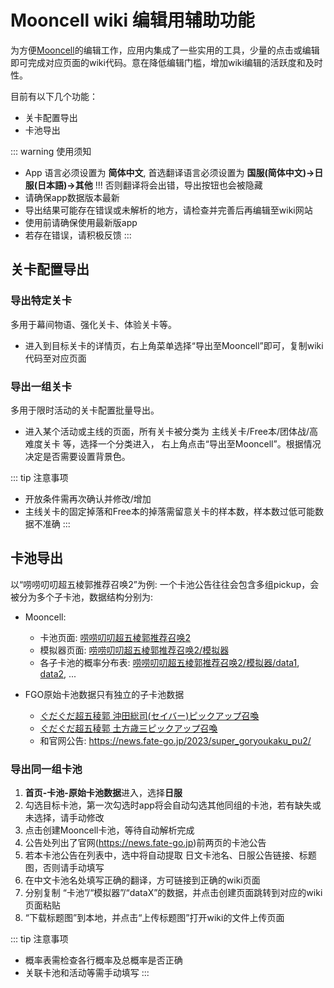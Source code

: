 # Mooncell wiki 编辑用辅助功能

为方便[Mooncell](https://fgo.wiki)的编辑工作，应用内集成了一些实用的工具，少量的点击或编辑即可完成对应页面的wiki代码。意在降低编辑门槛，增加wiki编辑的活跃度和及时性。

目前有以下几个功能：

- 关卡配置导出
- 卡池导出

::: warning 使用须知

- App 语言必须设置为 **简体中文**, 首选翻译语言必须设置为 **国服(简体中文)->日服(日本語)->其他** !!! 否则翻译将会出错，导出按钮也会被隐藏
- 请确保app数据版本最新
- 导出结果可能存在错误或未解析的地方，请检查并完善后再编辑至wiki网站
- 使用前请确保使用最新版app
- 若存在错误，请积极反馈
  :::

## 关卡配置导出

### 导出特定关卡

多用于幕间物语、强化关卡、体验关卡等。

- 进入到目标关卡的详情页，右上角菜单选择“导出至Mooncell”即可，复制wiki代码至对应页面

### 导出一组关卡

多用于限时活动的关卡配置批量导出。

- 进入某个活动或主线的页面，所有关卡被分类为 主线关卡/Free本/团体战/高难度关卡 等，选择一个分类进入，
  右上角点击“导出至Mooncell”。根据情况决定是否需要设置背景色。

::: tip 注意事项

- 开放条件需再次确认并修改/增加
- 主线关卡的固定掉落和Free本的掉落需留意关卡的样本数，样本数过低可能数据不准确
  :::

## 卡池导出

以“唠唠叨叨超五棱郭推荐召唤2”为例: 一个卡池公告往往会包含多组pickup，会被分为多个子卡池，数据结构分别为:

- Mooncell:

  - 卡池页面: [唠唠叨叨超五棱郭推荐召唤2](https://fgo.wiki/w/唠唠叨叨超五棱郭推荐召唤2)
  - 模拟器页面: [唠唠叨叨超五棱郭推荐召唤2/模拟器](https://fgo.wiki/w/唠唠叨叨超五棱郭推荐召唤2/模拟器)
  - 各子卡池的概率分布表: [唠唠叨叨超五棱郭推荐召唤2/模拟器/data1](https://fgo.wiki/w/唠唠叨叨超五棱郭推荐召唤2/模拟器/data1), [data2](https://fgo.wiki/w/唠唠叨叨超五棱郭推荐召唤2/模拟器/data2), ...

- FGO原始卡池数据只有独立的子卡池数据
  - [ぐだぐだ超五稜郭 沖田総司(セイバー)ピックアップ召喚](https://static.atlasacademy.io/file/aa-fgo/GameData-uTvNN4iBTNInrYDa/JP/Banners/50022421/index.html)
  - [ぐだぐだ超五稜郭 土方歳三ピックアップ召喚](https://static.atlasacademy.io/file/aa-fgo/GameData-uTvNN4iBTNInrYDa/JP/Banners/50022431/index.html)
  - 和官网公告: <https://news.fate-go.jp/2023/super_goryoukaku_pu2/>

### 导出同一组卡池

1. **首页-卡池-原始卡池数据**进入，选择**日服**
2. 勾选目标卡池，第一次勾选时app将会自动勾选其他同组的卡池，若有缺失或未选择，请手动修改
3. 点击创建Mooncell卡池，等待自动解析完成
4. 公告处列出了官网(<https://news.fate-go.jp>)前两页的卡池公告
5. 若本卡池公告在列表中，选中将自动提取 日文卡池名、日服公告链接、标题图，否则请手动填写
6. 在中文卡池名处填写正确的翻译，方可链接到正确的wiki页面
7. 分别复制 “卡池”/“模拟器”/“dataX”的数据，并点击创建页面跳转到对应的wiki页面粘贴
8. “下载标题图”到本地，并点击“上传标题图”打开wiki的文件上传页面

::: tip 注意事项

- 概率表需检查各行概率及总概率是否正确
- 关联卡池和活动等需手动填写
  :::
